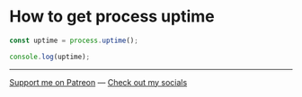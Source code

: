 # How to get process uptime

```js
const uptime = process.uptime();

console.log(uptime);
```

---

[Support me on Patreon](https://www.patreon.com/axorax) — [Check out my socials](https://github.com/axorax/socials)
